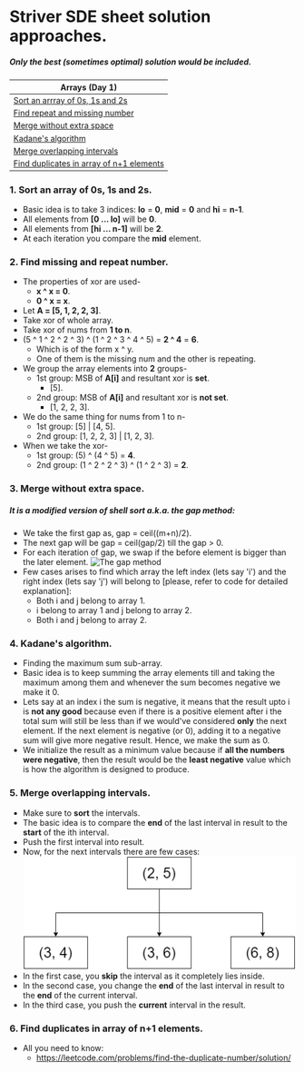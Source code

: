 # Striver SDE sheet solution approaches.

##### Only the **best** (sometimes **optimal**) solution would be included.

| Arrays (Day 1)                                                        |
| --------------------------------------------------------------------- |
| [Sort an arrray of 0s, 1s and 2s](#1-sort-an-array-of-0s-1s-and-2s)   |
| [Find repeat and missing number](#2-find-missing-and-repeat-number)   |
| [Merge without extra space](#3-merge-without-extra-space)             |
| [Kadane's algorithm](#4-kadanes-algorithm)                            |
| [Merge overlapping intervals](#5-merge-overlapping-intervals)         |
| [Find duplicates in array of n+1 elements](#6-find-duplicates-in-array-of-n1-elements)         |

### 1. Sort an array of 0s, 1s and 2s.
- Basic idea is to take 3 indices: **lo** = **0**, **mid** = **0** and **hi** = **n-1**.
- All elements from **[0 ... lo]** will be **0**.
- All elements from **[hi ... n-1]** will be **2**.
- At each iteration you compare the **mid** element.

### 2. Find missing and repeat number.
- The properties of xor are used-
  - **x ^ x = 0**.
  - **0 ^ x = x**.
- Let **A = [5, 1, 2, 2, 3]**.
- Take xor of whole array.
- Take xor of nums from **1 to n**.
- (5 ^ 1 ^ 2 ^ 2 ^ 3) ^ (1 ^ 2 ^ 3 ^ 4 ^ 5) = **2 ^ 4** = **6**.
  - Which is of the form x ^ y.
  - One of them is the missing num and the other is repeating.
- We group the array elements into **2** groups-
  - 1st group: MSB of **A[i]** and resultant xor is **set**.
    - [5].
  - 2nd group: MSB of **A[i]** and resultant xor is **not set**.
    - [1, 2, 2, 3].
- We do the same thing for nums from 1 to n-
  - 1st group: [5] | [4, 5].
  - 2nd group: [1, 2, 2, 3] | [1, 2, 3].
- When we take the xor-
  - 1st group: (5) ^ (4 ^ 5) = **4**.
  - 2nd group: (1 ^ 2 ^ 2 ^ 3) ^ (1 ^ 2 ^ 3) = **2**.

### 3. Merge without extra space.
##### It is a modified version of shell sort a.k.a. the gap method:
- We take the first gap as, gap = ceil((m+n)/2).
- The next gap will be gap = ceil(gap/2) till the gap > 0.
- For each iteration of gap, we swap if the before element is bigger than the later element.
![The gap method](https://miro.medium.com/max/875/1*hbI5zUOcHIKjqprp4eHPqw.png)
- Few cases arises to find which array the left index (lets say 'i') and the right index (lets say 'j') will belong to [please, refer to code for detailed explanation]:
  - Both i and j belong to array 1.
  - i belong to array 1 and j belong to array 2.
  - Both i and j belong to array 2.

### 4. Kadane's algorithm.
- Finding the maximum sum sub-array.
- Basic idea is to keep summing the array elements till and taking the maximum among them and whenever the sum becomes negative we make it 0.
- Lets say at an index i the sum is negative, it means that the result upto i is **not any good** because even if there is a positive element after i the total sum will still be less than if we would've considered **only** the next element. If the next element is negative (or 0), adding it to a negative sum will give more negative result. Hence, we make the sum as 0.
- We initialize the result as a minimum value because if **all the numbers were negative**, then the result would be the **least negative** value which is how the algorithm is designed to produce.

### 5. Merge overlapping intervals.
- Make sure to **sort** the intervals.
- The basic idea is to compare the **end** of the last interval in result to the **start** of the ith interval. 
- Push the first interval into result.
- Now, for the next intervals there are few cases:
![](/Arrays1/merge-intervals.png)
- In the first case, you **skip** the interval as it completely lies inside.
- In the second case, you change the **end** of the last interval in result to the **end** of the current interval.
- In the third case, you push the **current** interval in the result.

### 6. Find duplicates in array of n+1 elements.
- All you need to know:
  - https://leetcode.com/problems/find-the-duplicate-number/solution/